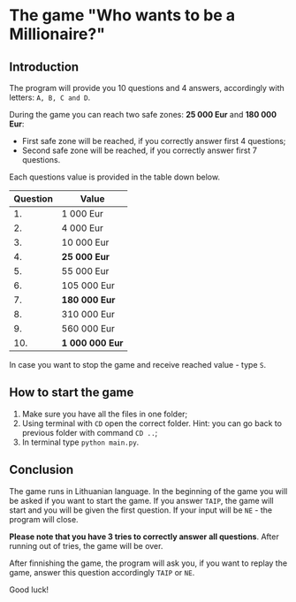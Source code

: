 # The game "Who wants to be a Millionaire?"

## Introduction

The program will provide you 10 questions and 4 answers, accordingly with letters: ```A, B, C and D```.

During the game you can reach two safe zones: **25 000 Eur** and **180 000 Eur**:
* First safe zone will be reached, if you correctly answer first 4 questions;
* Second safe zone will be reached, if you correctly answer first 7 questions.

Each questions value is provided in the table down below.

| Question | Value |
| ------ | ------ |
| 1. | 1 000 Eur |
| 2. | 4 000 Eur |
| 3. | 10 000 Eur |
| 4. | **25 000 Eur** |
| 5. | 55 000 Eur |
| 6. | 105 000 Eur |
| 7. | **180 000 Eur** |
| 8. | 310 000 Eur |
| 9. | 560 000 Eur |
| 10. | **1 000 000 Eur** |

In case you want to stop the game and receive reached value - type ```S```. 

## How to start the game

1. Make sure you have all the files in one folder;
2. Using terminal with ```CD``` open the correct folder. Hint: you can go back to previous folder with command ```CD ..```;
3. In terminal type ```python main.py```.

## Conclusion

The game runs in Lithuanian language. In the beginning of the game you will be asked if you want to start the game. If you answer ```TAIP```, the game will start and you will be given the first question. If your input will be ```NE``` - the program will close.

**Please note that you have 3 tries to correctly answer all questions**. After running out of tries, the game will be over. 

After finnishing the game, the program will ask you, if you want to replay the game, answer this question accordingly ```TAIP``` or ```NE```.

Good luck!
